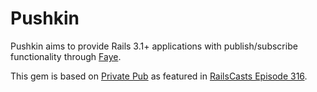 # Pushkin

Pushkin aims to provide Rails 3.1+ applications with publish/subscribe functionality through [Faye](http://faye.jcoglan.com/).

This gem is based on [Private Pub](https://github.com/ryanb/private_pub) as featured in [RailsCasts Episode 316](http://railscasts.com/episodes/316-private-pub).



